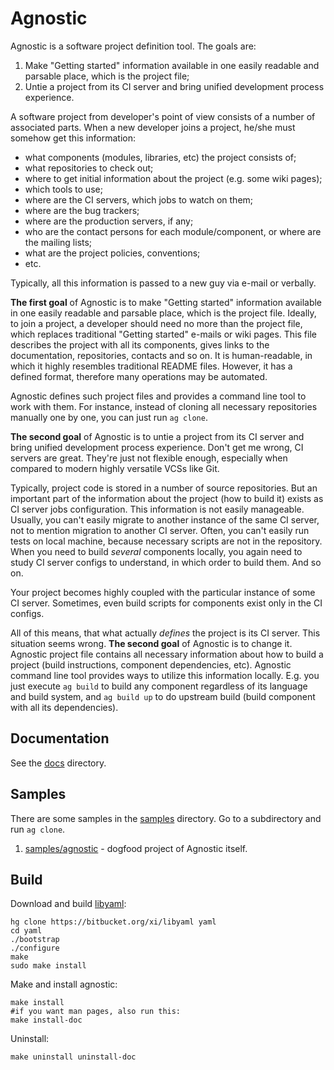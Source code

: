 # Agnostic

Agnostic is a software project definition tool. The goals are:

1. Make  "Getting started" information available in one easily readable and parsable place, which is the project file;
2. Untie a project from its CI server and bring unified development process experience.

A software project from developer's point of view consists of a number of associated parts. When a new developer joins a project, he/she must somehow get this information:

* what components (modules, libraries, etc) the project consists of;
* what repositories to check out;
* where to get initial information about the project (e.g. some wiki pages);
* which tools to use;
* where are the CI servers, which jobs to watch on them;
* where are the bug trackers;
* where are the production servers, if any;
* who are the contact persons for each module/component, or where are the mailing lists;
* what are the project policies, conventions;
* etc.

Typically, all this information is passed to a new guy via e-mail or verbally. 

**The first goal** of Agnostic is to make "Getting started" information available in one easily readable and parsable place, which is the project file. Ideally, to join a project, a developer should need no more than the project file, which replaces traditional "Getting started" e-mails or wiki pages. This file describes the project with all its components, gives links to the documentation, repositories, contacts and so on. It is human-readable, in which it highly resembles traditional README files. However, it has a defined format, therefore many operations may be automated. 

Agnostic defines such project files and provides a command line tool to work with them. For instance, instead of cloning all necessary repositories manually one by one, you can just run `ag clone`.

**The second goal** of Agnostic is to untie a project from its CI server and bring unified development process experience. Don't get me wrong, CI servers are great. They're just not flexible enough, especially when compared to modern highly versatile VCSs like Git. 

Typically, project code is stored in a number of source repositories. But an important part of the information about the project (how to build it) exists as CI server jobs configuration. This information is not easily manageable. Usually, you can't easily migrate to another instance of the same CI server, not to mention migration to another CI server. Often, you can't easily run tests on local machine, because necessary scripts are not in the repository. When you need to build *several* components locally, you again need to study CI server configs to understand, in which order to build them. And so on.

Your project becomes highly coupled with the particular instance of some CI server. Sometimes, even build scripts for components exist only in the CI configs. 

All of this means, that what actually *defines* the project is its CI server. This situation seems wrong. **The second goal** of Agnostic is to change it. Agnostic project file contains all necessary information about how to build a project (build instructions, component dependencies, etc). Agnostic command line tool provides ways to utilize this information locally. E.g. you just execute `ag build` to build any component regardless of its language and build system, and `ag build up` to do upstream build (build component with all its dependencies). 

## Documentation

See the [docs](docs/) directory. 

## Samples

There are some samples in the [samples](samples/) directory. Go to a subdirectory and run `ag clone`.

1. [samples/agnostic](samples/agnostic) - dogfood project of Agnostic itself.

## Build

Download and build [libyaml](http://pyyaml.org/wiki/LibYAML):

    hg clone https://bitbucket.org/xi/libyaml yaml
    cd yaml
    ./bootstrap
    ./configure
    make
    sudo make install

Make and install agnostic:

    make install
    #if you want man pages, also run this:
    make install-doc

Uninstall:

    make uninstall uninstall-doc
